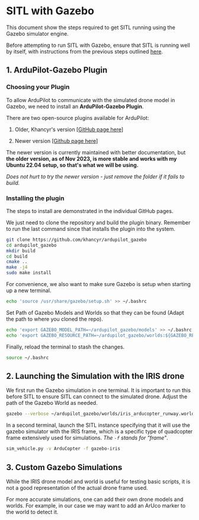 # SITL with Gazebo

This document show the steps required to get SITL running using the Gazebo simulator engine.

Before attempting to run SITL with Gazebo, ensure that SITL is running well by itself, with instructions from the previous steps outlined [here](../2.%20SITL%20Setup/2.1.%20Building%20ArduPilot.md).

## 1. ArduPilot-Gazebo Plugin

### Choosing your Plugin
To allow ArduPilot to communicate with the simulated drone model in Gazebo, we need to install an **ArduPilot-Gazebo Plugin**.

There are two open-source plugins available for ArduPilot:

1. Older, Khancyr's version [[GitHub page here]](https://github.com/khancyr/ardupilot_gazebo)

2. Newer version [[Github page here]](https://github.com/ArduPilot/ardupilot_gazebo)

The newer version is currently maintained with better documentation, but **the older version, as of Nov 2023, is more stable and works with my Ubuntu 22.04 setup, so that's what we will be using.**

*Does not hurt to try the newer version - just remove the folder if it fails to build.*

### Installing the plugin

The steps to install are demonstrated in the individual GitHub pages.

We just need to clone the repository and build the plugin binary. Remember to run the last command since that installs the plugin into the system.

```bash
git clone https://github.com/khancyr/ardupilot_gazebo
cd ardupilot_gazebo
mkdir build
cd build
cmake ..
make -j4
sudo make install
```

For convenience, we also want to make sure Gazebo is setup when starting up a new terminal.

```bash
echo 'source /usr/share/gazebo/setup.sh' >> ~/.bashrc
```

Set Path of Gazebo Models and Worlds so that they can be found (Adapt the path to where you cloned the repo).

```bash
echo 'export GAZEBO_MODEL_PATH=~/ardupilot_gazebo/models' >> ~/.bashrc
echo 'export GAZEBO_RESOURCE_PATH=~/ardupilot_gazebo/worlds:${GAZEBO_RESOURCE_PATH}' >> ~/.bashrc
```

Finally, reload the terminal to stash the changes.
```bash
source ~/.bashrc
```

## 2. Launching the Simulation with the IRIS drone

We first run the Gazebo simulation in one terminal. It is important to run this before SITL to ensure SITL can connect to the simulated drone.
Adjust the path of the Gazebo World as needed.

```bash
gazebo --verbose ~/ardupilot_gazebo/worlds/iris_arducopter_runway.world
```

In a second terminal, launch the SITL instance specifying that it will use the gazebo simulator with the IRIS frame, which is a specific type of quadcopter frame extensively used for simulations. *The `-f` stands for "frame"*.
```bash
sim_vehicle.py -v ArduCopter -f gazebo-iris
```

## 3. Custom Gazebo Simulations
While the IRIS drone model and world is useful for testing basic scripts, it is not a good representation of the actual drone frame used. 

For more accurate simulations, one can add their own drone models and worlds. For example, in our case we may want to add an ArUco marker to the world to detect it.
